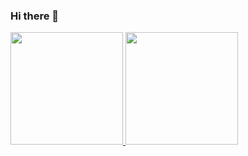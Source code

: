 ### Hi there 👋

<p align="left">
<a href="https://github.com/hagantabrema">
  <img height="180em" src="https://github-readme-stats-eight-theta.vercel.app/api?username=hagantabrema&show_icons=true&theme=algolia&include_all_commits=true&count_private=true"/>
  <img height="180em" src="https://github-readme-stats-eight-theta.vercel.app/api/top-langs/?username=hagantabrema&layout=compact&langs_count=8&theme=algolia"/>
</a>
</p>
